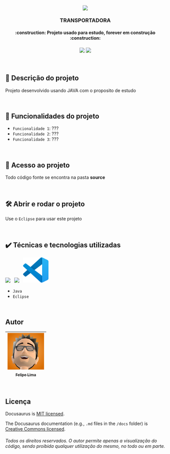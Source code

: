 <h3 align="center"> <img src="https://user-images.githubusercontent.com/20684484/236540911-0fbb94e1-edca-4a78-b70c-c703b1df65ae.png" width="400px" align="center" ><BR><BR>TRANSPORTADORA</h3>

<h4 align="center">
:construction:  Projeto usado para estudo, forever em construção  :construction:
</h4>

<h3 align="center">
<img src="https://img.shields.io/badge/STATUS-FINALIZADO-blue">
<img src="https://img.shields.io/badge/PROJECT%20VERSION-0.0.0-yellow">
</h3>

<BR>

## 📃 Descrição do projeto

<p align="justify">
 Projeto desenvolvido usando JAVA com o proposito de estudo
</p>

<BR>

## :hammer: Funcionalidades do projeto

- `Funcionalidade 1`: ???
- `Funcionalidade 2`: ???
- `Funcionalidade 3`: ???

<BR>
  
## 📁 Acesso ao projeto

Todo código fonte se encontra na pasta **source**

<BR>
  
## 🛠️ Abrir e rodar o projeto

Use o ``Eclipse`` para usar este projeto


<BR>  
  
## ✔️ Técnicas e tecnologias utilizadas
<p align="justify">
<img width="80px" src="https://cdn.jsdelivr.net/gh/devicons/devicon/icons/java/java-original.svg">
&nbsp;&nbsp;<img width="80px" src="https://cdn.jsdelivr.net/gh/devicons/devicon/icons/git/git-original.svg">
&nbsp;&nbsp;<img width="80px" src="https://raw.githubusercontent.com/felip3fl/felip3fl/1a6a66b6a143aab342cf2df18f56d8c1c7e6c8fb/Material/Icon/vscode.svg">
</p>
 
- ``Java``
- ``Eclipse``
 
<BR>  
  
## Autor

| [<img src="https://github.com/felip3fl/felip3fl/blob/main/Material/Nick/nick1.jpg?raw=true" width=115><br><sub>Felipe Lima</sub>](https://github.com/felip3fl) | 
| :---: 
  
<BR>
    
## Licença

Docusaurus is [MIT licensed](./LICENSE).

The Docusaurus documentation (e.g., `.md` files in the `/docs` folder) is [Creative Commons licensed](./LICENSE-docs).
<i><h6>Todos os direitos reservados. O autor permite apenas a visualização do código, sendo proibida qualquer utilização do mesmo, no todo ou em parte.</h6></i>

